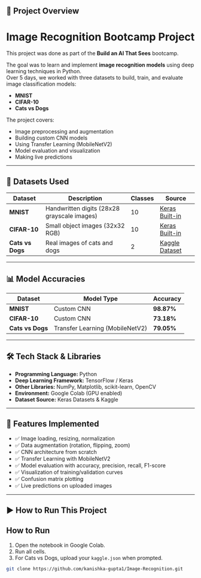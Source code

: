 ## 📌 Project Overview

# Image Recognition Bootcamp Project
This project was done as part of the **Build an AI That Sees** bootcamp.
  
The goal was to learn and implement **image recognition models** using deep learning techniques in Python.  
Over 5 days, we worked with three datasets to build, train, and evaluate image classification models:
- **MNIST**
- **CIFAR-10**
- **Cats vs Dogs**

The project covers:
- Image preprocessing and augmentation
- Building custom CNN models
- Using Transfer Learning (MobileNetV2)
- Model evaluation and visualization
- Making live predictions

---

## 📂 Datasets Used

| Dataset       | Description | Classes | Source |
|---------------|-------------|---------|--------|
| **MNIST**     | Handwritten digits (28x28 grayscale images) | 10 | [Keras Built-in](https://keras.io/api/datasets/mnist/) |
| **CIFAR-10**  | Small object images (32x32 RGB) | 10 | [Keras Built-in](https://keras.io/api/datasets/cifar10/) |
| **Cats vs Dogs** | Real images of cats and dogs | 2 | [Kaggle Dataset](https://www.kaggle.com/c/dogs-vs-cats) |

---

## 📊 Model Accuracies

| Dataset       | Model Type | Accuracy |
|---------------|-----------|----------|
| **MNIST**     | Custom CNN | **98.87%** |
| **CIFAR-10**  | Custom CNN | **73.18%** |
| **Cats vs Dogs** | Transfer Learning (MobileNetV2) | **79.05%** |

---

## 🛠️ Tech Stack & Libraries

- **Programming Language:** Python
- **Deep Learning Framework:** TensorFlow / Keras
- **Other Libraries:** NumPy, Matplotlib, scikit-learn, OpenCV
- **Environment:** Google Colab (GPU enabled)
- **Dataset Source:** Keras Datasets & Kaggle

---

## 📜 Features Implemented
- ✅ Image loading, resizing, normalization
- ✅ Data augmentation (rotation, flipping, zoom)
- ✅ CNN architecture from scratch
- ✅ Transfer Learning with MobileNetV2
- ✅ Model evaluation with accuracy, precision, recall, F1-score
- ✅ Visualization of training/validation curves
- ✅ Confusion matrix plotting
- ✅ Live predictions on uploaded images

---

## ▶️ How to Run This Project
## How to Run
1. Open the notebook in Google Colab.
2. Run all cells.
3. For Cats vs Dogs, upload your `kaggle.json` when prompted.
```bash
git clone https://github.com/kanishka-gupta1/Image-Recognition.git
